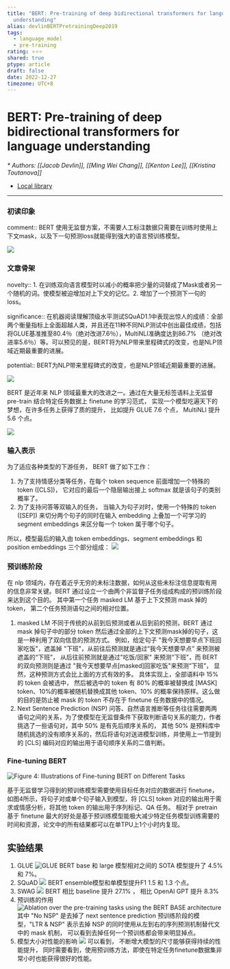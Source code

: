 ```yaml
---
title: "BERT: Pre-training of deep bidirectional transformers for language
  understanding"
alias: devlinBERTPretrainingDeep2019
tags:
  - language_model
  - pre-training
rating: ⭐⭐⭐
shared: true
ptype: article
draft: false
date: 2022-12-27
timezone: UTC+8
---
```



# BERT: Pre-training of deep bidirectional transformers for language understanding
<cite>* Authors: [[Jacob Devlin]], [[Ming Wei Chang]], [[Kenton Lee]], [[Kristina Toutanova]]</cite>


* [Local library](zotero://select/items/1_9GFGB6PJ)

***

### 初读印象

comment:: BERT 使用无监督方案，不需要人工标注数据只需要在训练时使用上下文mask，以及下一句预测loss就能得到强大的语言预训练模型。

![](https://markdown-imagebed.oss-cn-beijing.aliyuncs.com/imgs/20210507180309.png)


### 文章骨架
novelty:: 1. 在训练双向语言模型时以减小的概率把少量的词替成了Mask或者另一个随机的词。使模型被迫增加对上下文的记忆。2. 增加了一个预测下一句的loss。

significance:: 在机器阅读理解顶级水平测试SQuAD1.1中表现出惊人的成绩：全部两个衡量指标上全面超越人类，并且还在11种不同NLP测试中创出最佳成绩，包括将GLUE基准推至80.4％（绝对改进7.6％），MultiNLI准确度达到86.7% （绝对改进率5.6％）等。可以预见的是，BERT将为NLP带来里程碑式的改变，也是NLP领域近期最重要的进展。

potential:: BERT为NLP带来里程碑式的改变，也是NLP领域近期最重要的进展。

![](https://markdown-imagebed.oss-cn-beijing.aliyuncs.com/imgs/20210507175021.png)

BERT 是近年来 NLP 领域最重大的改进之一。通过在大量无标签语料上无监督 pre-train 结合特定任务数据上 finetune 的学习范式， 实现一个模型吃遍天下的梦想，在许多任务上获得了质的提升， 比如提升 GLUE 7.6 个点， MultiNLI 提升 5.6 个点。

![](https://markdown-imagebed.oss-cn-beijing.aliyuncs.com/imgs/20210507174948.png)

### 输入表示

为了适应各种类型的下游任务， BERT 做了如下工作：
1. 为了支持情感分类等任务，在每个 token sequence 前面增加一个特殊的 token ([CLS])， 它对应的最后一个隐层输出接上 softmax 就是该句子的类别概率了。
2. 为了支持问答等双输入的任务，  当输入为句子对时，使用一个特殊的 token ([SEP]) 来切分两个句子的同时在输入 embedding 上叠加一个可学习的 segment embeddings 来区分每一个 token 属于哪个句子。

所以，模型最后的输入由 token embeddings、segment embeddings 和 position embeddings 三个部分组成：
![](https://markdown-imagebed.oss-cn-beijing.aliyuncs.com/imgs/20210507180309.png)

### 预训练阶段
在 nlp 领域内，存在着近乎无穷的未标注数据，如何从这些未标注信息提取有用的信息非常关键。BERT 通过设立一个由两个非监督子任务组成构成的预训练阶段来达到这个目的。 其中第一个任务 masked LM 基于上下文预测 mask 掉的 token， 第二个任务预测语句之间的相对位置。
1. masked LM
   不同于传统的从前到后预测或者从后到前的预测，BERT 通过 mask 掉句子中的部分 token 然后通过全部的上下文预测mask掉的句子，这是一种利用了双向信息的预测方式。 例如，给定句子 "我今天想要早点下班回家吃饭"，遮盖掉 "下班"，从前往后预测就是通过“我今天想要早点” 来预测被遮盖的“下班”， 从后往前预测就是通过"吃饭/回家" 来预测“下班”，而 BERT 的双向预测则是通过 "我今天想要早点[masked]回家吃饭"来预测“下班”， 显然，这种预测方式会比上面的方式有效的多。
   具体实现上，全部语料中 15% 的 token 会被选中， 然后被选中的 token 有 80% 的概率被替换成 [MASK] token、10%的概率被随机替换成其他 token、10% 的概率保持原样。这么做的目的是防止被 mask 的 token 不存在于 finetune 任务数据中的情况。
2. Next Sentence Prediction (NSP)
   问答、自然语言推断等任务往往需要两两语句之间的关系，为了使模型在无监督条件下获取判断语句关系的能力，作者挑选了一些语句对，其中 50% 是有先后顺序关系的， 其他 50% 是预料库中随机挑选的没有顺序关系的，然后将语句对送进模型训练，并使用上一节提到的 [CLS] 编码对应的输出用于语句顺序关系的二值判断。

### Fine-tuning BERT

![Figure 4: Illustrations of Fine-tuning BERT on Different Tasks](https://markdown-imagebed.oss-cn-beijing.aliyuncs.com/imgs20210508000316.png)

基于无监督学习得到的预训练模型需要使用目标任务对应的数据进行 finetune，如图4所示，将句子对或单个句子输入到模型，将 [CLS] token 对应的输出用于需求或情感分析，将其他 token 的输出用于序列标记、QA 任务。 相对于 pretrain 基于 finetune 最大的好处是基于预训练模型能极大减少特定任务模型训练需要的时间和资源，论文中的所有结果都可以在单TPU上1个小时内复现。

## 实验结果
1. GLUE
   ![GLUE](https://markdown-imagebed.oss-cn-beijing.aliyuncs.com/imgs20210508001421.png)
   BERT base 和 large 模型相对之间的 SOTA 模型提升了 4.5% 和 7%。
2. SQuAD
   ![](https://markdown-imagebed.oss-cn-beijing.aliyuncs.com/imgs20210508001644.png)
   BERT ensemble模型和单模型提升F1 1.5 和 1.3 个点。 
3. SWAG
   ![](https://markdown-imagebed.oss-cn-beijing.aliyuncs.com/imgs20210508001722.png)
   BERT 相比 baseline 提升 27.1% ， 相比 OpenAI GPT 提升 8.3%
4. 预训练的作用
   ![Ablation over the pre-training tasks using the BERT BASE architecture](https://markdown-imagebed.oss-cn-beijing.aliyuncs.com/imgs20210508002219.png)
   其中 "No NSP" 是去掉了 next sentence prediction 预训练阶段的模型，"LTR & NSP" 表示去掉 NSP 的同时使用从左到右的序列预测机制替代文中的 mask 机制， 可以看到去掉任何一个预训练都会带来明显掉点。
5. 模型大小对性能的影响
   ![](https://markdown-imagebed.oss-cn-beijing.aliyuncs.com/imgs20210508002748.png)
   可以看到， 不断增大模型的尺寸能够获得持续的性能提升， 同时需要看到，使用预训练方法，即使在特定任务finetune数据集非常小时也能获得很好的性能。





